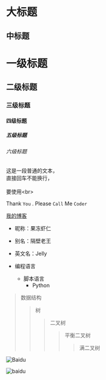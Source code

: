 大标题  
====

中标题  
-------

# 一级标题  
## 二级标题  
### 三级标题  
#### 四级标题  
##### 五级标题  
###### 六级标题


这是一段普通的文本，  
直接回车不能换行，<br>  
要使用\<br> 


Thank `You` . Please `Call` Me `Coder`

[我的博客](http://blog.csdn.net/guodongxiaren)





* 昵称：果冻虾仁  
* 别名：隔壁老王  
* 英文名：Jelly  


* 编程语言  
    * 脚本语言  
        * Python  
        
>数据结构  
>>树  
>>>二叉树  
>>>>平衡二叉树  
>>>>>满二叉树  


![Baidu](http://www.baidu.com/img/bdlogo.gif)  


![baidu](http://www.baidu.com/img/bdlogo.gif "百度logo")
        
